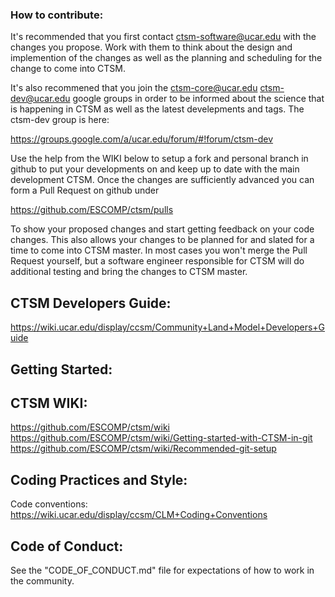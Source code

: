### How to contribute:

It's recommended that you first contact ctsm-software@ucar.edu with the changes you propose.
Work with them to think about the design and implemention of the changes as well as the planning
and scheduling for the change to come into CTSM.

It's also recommened that you join the ctsm-core@ucar.edu ctsm-dev@ucar.edu google groups in order 
to be informed about the science that is happening in CTSM as well as the latest develepments and tags.
The ctsm-dev group is here:

https://groups.google.com/a/ucar.edu/forum/#!forum/ctsm-dev

Use the help from the WIKI below to setup a fork and personal branch in github to put your developments
on and keep up to date with the main development CTSM. Once the changes are sufficiently advanced you
can form a Pull Request on github under

https://github.com/ESCOMP/ctsm/pulls

To show your proposed changes and start getting feedback on your code changes. This also allows your
changes to be planned for and slated for a time to come into CTSM master. In most cases you won't merge
the Pull Request yourself, but a software engineer responsible for CTSM will do additional testing and
bring the changes to CTSM master.

## CTSM Developers Guide:

 https://wiki.ucar.edu/display/ccsm/Community+Land+Model+Developers+Guide

## Getting Started:

## CTSM WIKI:

https://github.com/ESCOMP/ctsm/wiki
https://github.com/ESCOMP/ctsm/wiki/Getting-started-with-CTSM-in-git
https://github.com/ESCOMP/ctsm/wiki/Recommended-git-setup

## Coding Practices and Style:

Code conventions: https://wiki.ucar.edu/display/ccsm/CLM+Coding+Conventions


## Code of Conduct:

See the "CODE_OF_CONDUCT.md" file for expectations of how to work in the community.
